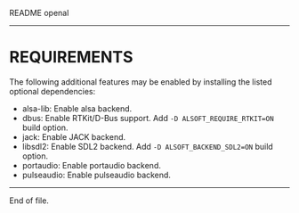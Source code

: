 README openal

---


REQUIREMENTS
============

The following additional features may be enabled by installing the listed
optional dependencies:

* alsa-lib:   Enable alsa backend.
* dbus:       Enable RTKit/D-Bus support.
              Add `-D ALSOFT_REQUIRE_RTKIT=ON` build option.
* jack:       Enable JACK backend.
* libsdl2:    Enable SDL2 backend.
              Add `-D ALSOFT_BACKEND_SDL2=ON` build option.
* portaudio:  Enable portaudio backend.
* pulseaudio: Enable pulseaudio backend.


---

End of file.
